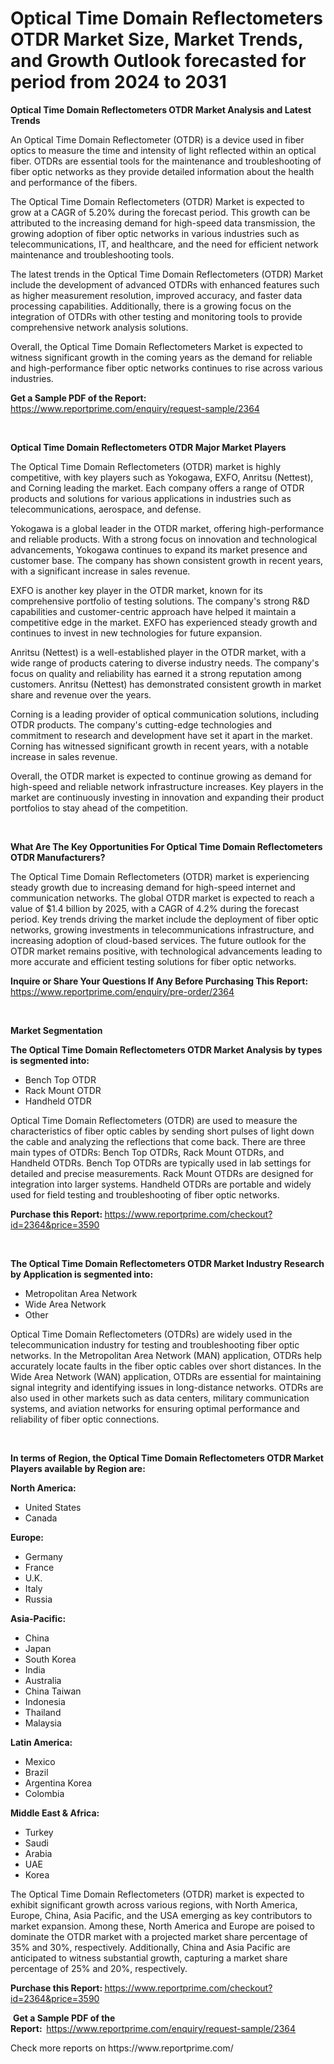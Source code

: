 <p><h1>Optical Time Domain Reflectometers OTDR Market Size, Market Trends, and Growth Outlook forecasted for period from 2024 to 2031</h1></p><p><strong>Optical Time Domain Reflectometers OTDR Market Analysis and Latest Trends</strong></p>
<p><p>An Optical Time Domain Reflectometer (OTDR) is a device used in fiber optics to measure the time and intensity of light reflected within an optical fiber. OTDRs are essential tools for the maintenance and troubleshooting of fiber optic networks as they provide detailed information about the health and performance of the fibers.</p><p>The Optical Time Domain Reflectometers (OTDR) Market is expected to grow at a CAGR of 5.20% during the forecast period. This growth can be attributed to the increasing demand for high-speed data transmission, the growing adoption of fiber optic networks in various industries such as telecommunications, IT, and healthcare, and the need for efficient network maintenance and troubleshooting tools.</p><p>The latest trends in the Optical Time Domain Reflectometers (OTDR) Market include the development of advanced OTDRs with enhanced features such as higher measurement resolution, improved accuracy, and faster data processing capabilities. Additionally, there is a growing focus on the integration of OTDRs with other testing and monitoring tools to provide comprehensive network analysis solutions.</p><p>Overall, the Optical Time Domain Reflectometers Market is expected to witness significant growth in the coming years as the demand for reliable and high-performance fiber optic networks continues to rise across various industries.</p></p>
<p><strong>Get a Sample PDF of the Report:&nbsp;</strong> <a href="https://www.reportprime.com/enquiry/request-sample/2364">https://www.reportprime.com/enquiry/request-sample/2364</a></p>
<p>&nbsp;</p>
<p><strong>Optical Time Domain Reflectometers OTDR Major Market Players</strong></p>
<p><p>The Optical Time Domain Reflectometers (OTDR) market is highly competitive, with key players such as Yokogawa, EXFO, Anritsu (Nettest), and Corning leading the market. Each company offers a range of OTDR products and solutions for various applications in industries such as telecommunications, aerospace, and defense.</p><p>Yokogawa is a global leader in the OTDR market, offering high-performance and reliable products. With a strong focus on innovation and technological advancements, Yokogawa continues to expand its market presence and customer base. The company has shown consistent growth in recent years, with a significant increase in sales revenue.</p><p>EXFO is another key player in the OTDR market, known for its comprehensive portfolio of testing solutions. The company's strong R&D capabilities and customer-centric approach have helped it maintain a competitive edge in the market. EXFO has experienced steady growth and continues to invest in new technologies for future expansion.</p><p>Anritsu (Nettest) is a well-established player in the OTDR market, with a wide range of products catering to diverse industry needs. The company's focus on quality and reliability has earned it a strong reputation among customers. Anritsu (Nettest) has demonstrated consistent growth in market share and revenue over the years.</p><p>Corning is a leading provider of optical communication solutions, including OTDR products. The company's cutting-edge technologies and commitment to research and development have set it apart in the market. Corning has witnessed significant growth in recent years, with a notable increase in sales revenue.</p><p>Overall, the OTDR market is expected to continue growing as demand for high-speed and reliable network infrastructure increases. Key players in the market are continuously investing in innovation and expanding their product portfolios to stay ahead of the competition.</p></p>
<p>&nbsp;</p>
<p><strong>What Are The Key Opportunities For Optical Time Domain Reflectometers OTDR Manufacturers?</strong></p>
<p><p>The Optical Time Domain Reflectometers (OTDR) market is experiencing steady growth due to increasing demand for high-speed internet and communication networks. The global OTDR market is expected to reach a value of $1.4 billion by 2025, with a CAGR of 4.2% during the forecast period. Key trends driving the market include the deployment of fiber optic networks, growing investments in telecommunications infrastructure, and increasing adoption of cloud-based services. The future outlook for the OTDR market remains positive, with technological advancements leading to more accurate and efficient testing solutions for fiber optic networks.</p></p>
<p><strong>Inquire or Share Your Questions If Any Before Purchasing This Report:</strong> <a href="https://www.reportprime.com/enquiry/pre-order/2364">https://www.reportprime.com/enquiry/pre-order/2364</a></p>
<p>&nbsp;</p>
<p><strong>Market Segmentation</strong></p>
<p><strong>The Optical Time Domain Reflectometers OTDR Market Analysis by types is segmented into:</strong></p>
<p><ul><li>Bench Top OTDR</li><li>Rack Mount OTDR</li><li>Handheld OTDR</li></ul></p>
<p><p>Optical Time Domain Reflectometers (OTDR) are used to measure the characteristics of fiber optic cables by sending short pulses of light down the cable and analyzing the reflections that come back. There are three main types of OTDRs: Bench Top OTDRs, Rack Mount OTDRs, and Handheld OTDRs. Bench Top OTDRs are typically used in lab settings for detailed and precise measurements. Rack Mount OTDRs are designed for integration into larger systems. Handheld OTDRs are portable and widely used for field testing and troubleshooting of fiber optic networks.</p></p>
<p><strong>Purchase this Report:&nbsp;</strong><a href="https://www.reportprime.com/checkout?id=2364&price=3590">https://www.reportprime.com/checkout?id=2364&price=3590</a></p>
<p>&nbsp;</p>
<p><strong>The Optical Time Domain Reflectometers OTDR Market Industry Research by Application is segmented into:</strong></p>
<p><ul><li>Metropolitan Area Network</li><li>Wide Area Network</li><li>Other</li></ul></p>
<p><p>Optical Time Domain Reflectometers (OTDRs) are widely used in the telecommunication industry for testing and troubleshooting fiber optic networks. In the Metropolitan Area Network (MAN) application, OTDRs help accurately locate faults in the fiber optic cables over short distances. In the Wide Area Network (WAN) application, OTDRs are essential for maintaining signal integrity and identifying issues in long-distance networks. OTDRs are also used in other markets such as data centers, military communication systems, and aviation networks for ensuring optimal performance and reliability of fiber optic connections.</p></p>
<p>&nbsp;</p>
<p><strong>In terms of Region, the Optical Time Domain Reflectometers OTDR Market Players available by Region are:</strong></p>
<p>
    <p> <strong> North America: </strong>
        <ul>
            <li>United States</li>
            <li>Canada</li>
        </ul>
        </p> 
    <p> <strong> Europe: </strong>
        <ul>
            <li>Germany</li>
            <li>France</li>
            <li>U.K.</li>
            <li>Italy</li>
            <li>Russia</li>
        </ul>
        </p> 
    <p> <strong> Asia-Pacific: </strong>
        <ul>
            <li>China</li>
            <li>Japan</li>
            <li>South Korea</li>
            <li>India</li>
            <li>Australia</li>
            <li>China Taiwan</li>
            <li>Indonesia</li>
            <li>Thailand</li>
            <li>Malaysia</li>
        </ul>
        </p> 
    <p> <strong> Latin America: </strong>
        <ul>
            <li>Mexico</li>
            <li>Brazil</li>
            <li>Argentina Korea</li>
            <li>Colombia</li>
        </ul>
        </p> 
    <p> <strong> Middle East & Africa: </strong>
        <ul>
            <li>Turkey</li>
            <li>Saudi</li>
            <li>Arabia</li>
            <li>UAE</li>
            <li>Korea</li>
        </ul>
    </p>
    </p>
<p><p>The Optical Time Domain Reflectometers (OTDR) market is expected to exhibit significant growth across various regions, with North America, Europe, China, Asia Pacific, and the USA emerging as key contributors to market expansion. Among these, North America and Europe are poised to dominate the OTDR market with a projected market share percentage of 35% and 30%, respectively. Additionally, China and Asia Pacific are anticipated to witness substantial growth, capturing a market share percentage of 25% and 20%, respectively.</p></p>
<p><strong>Purchase this Report: </strong><a href="https://www.reportprime.com/checkout?id=2364&price=3590">https://www.reportprime.com/checkout?id=2364&price=3590</a></p>
<p>&nbsp;<strong>Get a Sample PDF of the Report:&nbsp;&nbsp;</strong><a href="https://www.reportprime.com/enquiry/request-sample/2364">https://www.reportprime.com/enquiry/request-sample/2364</a></p>
<p><strong></strong></p>
<p>Check more reports on https://www.reportprime.com/</p>